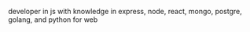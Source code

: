 developer in js with knowledge in express, node, react, mongo, postgre, golang, and python for web


